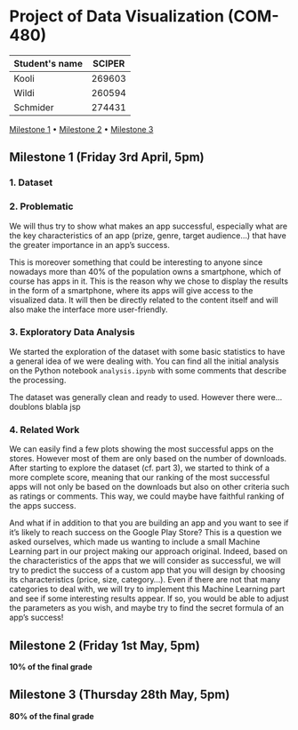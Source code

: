 # Project of Data Visualization (COM-480)

| Student's name | SCIPER |
| -------------- | ------ |
|     Kooli      | 269603 |
|     Wildi      | 260594 |
|     Schmider   | 274431 |

[Milestone 1](#milestone-1-friday-3rd-april-5pm) • [Milestone 2](#milestone-2-friday-1st-may-5pm) • [Milestone 3](#milestone-3-thursday-28th-may-5pm)

## Milestone 1 (Friday 3rd April, 5pm)

### 1. Dataset

### 2. Problematic
We will thus try to show what makes an app successful, especially what are the key characteristics of an app (prize, genre, target audience…) that have the greater importance in an app’s success.

This is moreover something that could be interesting to anyone since nowadays more than 40% of the population owns a smartphone, which of course has apps in it. This is the reason why we chose to display the results in the form of a smartphone, where its apps will give access to the visualized data. It will then be directly related to the content itself and will also make the interface more user-friendly.

### 3. Exploratory Data Analysis
We started the exploration of the dataset with some basic statistics to have a general idea of we were dealing with. You can find all the initial analysis on the Python notebook `analysis.ipynb` with some comments that describe the processing.

The dataset was generally clean and ready to used. However there were… doublons blabla jsp

### 4. Related Work
We can easily find a few plots showing the most successful apps on the stores. However most of them are only based on the number of downloads. After starting to explore the dataset (cf. part 3), we started to think of a more complete score, meaning that our ranking of the most successful apps will not only be based on the downloads but also on other criteria such as ratings or comments. This way, we could maybe have faithful ranking of the apps success.

And what if in addition to that you are building an app and you want to see if it’s likely to reach success on the Google Play Store? This is a question we asked ourselves, which made us wanting to include a small Machine Learning part in our project making our approach original. Indeed, based on the characteristics of the apps that we will consider as successful, we will try to predict the success of a custom app that you will design by choosing its characteristics (price, size, category…). Even if there are not that many categories to deal with, we will try to implement this Machine Learning part and see if some interesting results appear. If so, you would be able to adjust the parameters as you wish, and maybe try to find the secret formula of an app’s success!




## Milestone 2 (Friday 1st May, 5pm)

**10% of the final grade**




## Milestone 3 (Thursday 28th May, 5pm)

**80% of the final grade**

